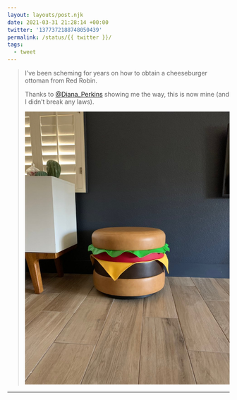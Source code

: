```yaml
---
layout: layouts/post.njk
date: 2021-03-31 21:28:14 +00:00
twitter: '1377372188748050439'
permalink: /status/{{ twitter }}/
tags: 
  - tweet
---
```


> I’ve been scheming for years on how to obtain a cheeseburger ottoman from Red Robin. 
> 
> Thanks to [@Diana_Perkins](https://twitter.com/Diana_Perkins) showing me the way, this is now mine (and I didn’t break any laws). 
> 
> ![A tailored leather ottoman that looks like a cheeseburger.](/img/1377372188748050439-Ex1ongUVIAUBBAd.jpg)

---
